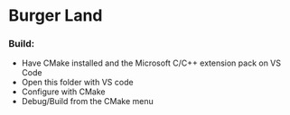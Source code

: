 # Burger Land

### Build:
- Have CMake installed and the Microsoft C/C++ extension pack on VS Code
- Open this folder with VS code
- Configure with CMake
- Debug/Build from the CMake menu